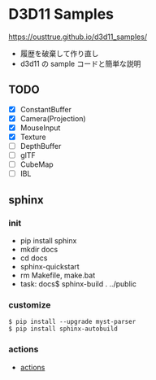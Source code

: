 # D3D11 Samples

<https://ousttrue.github.io/d3d11_samples/>

* 履歴を破棄して作り直し
* d3d11 の sample コードと簡単な説明

## TODO

* [x] ConstantBuffer
* [x] Camera(Projection)
* [x] MouseInput
* [x] Texture
* [ ] DepthBuffer
* [ ] glTF
* [ ] CubeMap
* [ ] IBL

## sphinx
### init

* pip install sphinx
* mkdir docs
* cd docs
* sphinx-quickstart
* rm Makefile, make.bat
* task: docs$ sphinx-build . ../public

### customize

```
$ pip install --upgrade myst-parser
$ pip install sphinx-autobuild
```

### actions

* [actions](./.github/workflows/sphinx.yml)
